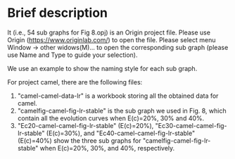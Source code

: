 # Brief description
It (i.e., 54 sub graphs for Fig 8.opj)  is an Origin project file. Please use Origin (https://www.originlab.com/) to open the file. 
Please select menu Window -> other widows(M)... to open the corresponding sub graph (please use Name and Type to guide your selection).

We use an example to show the naming style for each sub graph. 

For project camel, there are the following files:

1. "camel-camel-data-lr" is a workbook storing all the obtained data for camel.
2. "camelfig-camel-fig-lr-stable" is the sub graph we used in Fig. 8, which contain all the evolution curves when E(c)=20%, 30% and 40%. 
3. "Ec20-camel-camel-fig-lr-stable" (E(c)=20%), "Ec30-camel-camel-fig-lr-stable" (E(c)=30%), and "Ec40-camel-camel-fig-lr-stable" (E(c)=40%) show the three sub graphs for "camelfig-camel-fig-lr-stable" when E(c)=20%, 30%, and 40%, respectively.




